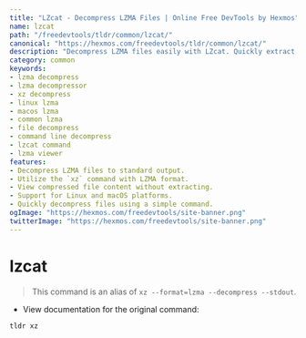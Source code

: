```yaml
---
title: "LZcat - Decompress LZMA Files | Online Free DevTools by Hexmos"
name: lzcat
path: "/freedevtools/tldr/common/lzcat/"
canonical: "https://hexmos.com/freedevtools/tldr/common/lzcat/"
description: "Decompress LZMA files easily with LZcat. Quickly extract compressed data, view content directly. Free online tool, no registration required."
category: common
keywords:
- lzma decompress
- lzma decompressor
- xz decompress
- linux lzma
- macos lzma
- common lzma
- file decompress
- command line decompress
- lzcat command
- lzma viewer
features:
- Decompress LZMA files to standard output.
- Utilize the `xz` command with LZMA format.
- View compressed file content without extracting.
- Support for Linux and macOS platforms.
- Quickly decompress files using a simple command.
ogImage: "https://hexmos.com/freedevtools/site-banner.png"
twitterImage: "https://hexmos.com/freedevtools/site-banner.png"
---
```


# lzcat

> This command is an alias of `xz --format=lzma --decompress --stdout`.

- View documentation for the original command:

`tldr xz`
